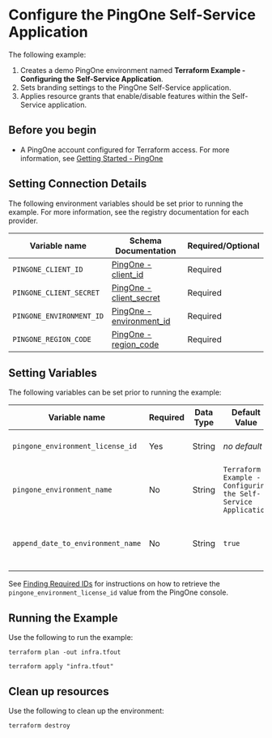 # Configure the PingOne Self-Service Application

The following example:
1. Creates a demo PingOne environment named **Terraform Example - Configuring the Self-Service Application**.
2. Sets branding settings to the PingOne Self-Service application.
3. Applies resource grants that enable/disable features within the Self-Service application.

## Before you begin

* A PingOne account configured for Terraform access.  For more information, see [Getting Started - PingOne](https://terraform.pingidentity.com/getting-started/pingone/)

## Setting Connection Details
The following environment variables should be set prior to running the example.  For more information, see the registry documentation for each provider.

| Variable name                                   | Schema Documentation                                                                                                | Required/Optional |
|-------------------------------------------------|---------------------------------------------------------------------------------------------------------------------|-------------------|
| `PINGONE_CLIENT_ID`                             | [PingOne - client_id](https://registry.terraform.io/providers/pingidentity/pingone/latest/docs#client_id)           | Required          |
| `PINGONE_CLIENT_SECRET`                         | [PingOne - client_secret](https://registry.terraform.io/providers/pingidentity/pingone/latest/docs#client_secret)   | Required          |
| `PINGONE_ENVIRONMENT_ID`                        | [PingOne - environment_id](https://registry.terraform.io/providers/pingidentity/pingone/latest/docs#environment_id) | Required          |
| `PINGONE_REGION_CODE`                           | [PingOne - region_code](https://registry.terraform.io/providers/pingidentity/pingone/latest/docs#region_code)                 | Required          |


## Setting Variables
The following variables can be set prior to running the example:

| Variable name                        | Required | Data Type | Default Value | Example Value                      | Description                                                                                                                                 |
|--------------------------------------|----------|-----------|---------------|------------------------------------|---------------------------------------------------------------------------------------------------------------------------------------------|
| `pingone_environment_license_id`     | Yes      | String    | *no default*  |                                    | A valid license UUID to apply to the new environment.                                                                                       |
| `pingone_environment_name`           | No       | String    | `Terraform Example - Configuring the Self-Service Application`  | `My new environment` | A string that represents the name of the PingOne customer environment to create and manage with Terraform. |
| `append_date_to_environment_name`    | No       | String    | `true`        | `true`                             | A boolean that determines whether to append the current date to the pingone_environment_name value.                                         |

See [Finding Required IDs](https://terraform.pingidentity.com/getting-started/pingone/#license-id-organization-id-and-organization-name) for instructions on how to retrieve the `pingone_environment_license_id` value from the PingOne console.

## Running the Example
Use the following to run the example:

```shell
terraform plan -out infra.tfout
```

```shell
terraform apply "infra.tfout"
```

## Clean up resources
Use the following to clean up the environment:

```shell
terraform destroy
```
